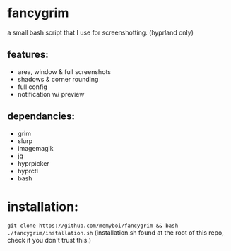 # fancygrim
a small bash script that I use for screenshotting. (hyprland only)  
  
## features:
- area, window & full screenshots
- shadows & corner rounding
- full config
- notification w/ preview

## dependancies:
- grim
- slurp
- imagemagik
- jq
- hyprpicker
- hyprctl
- bash

# installation:
```git clone https://github.com/memyboi/fancygrim && bash ./fancygrim/installation.sh```
(installation.sh found at the root of this repo, check if you don't trust this.)